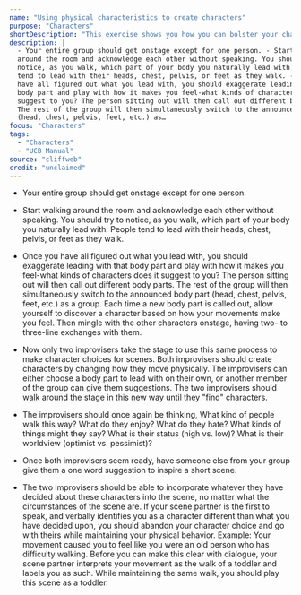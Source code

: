 ```yaml
---
name: "Using physical characteristics to create characters"
purpose: "Characters"
shortDescription: "This exercise shows you how you can bolster your character choices through physicality. If you're playing a high-powered CEO who is confident and in charge, you could make the quick choice to lead with the body part that makes you feel this way."
description: |
  - Your entire group should get onstage except for one person. - Start walking
  around the room and acknowledge each other without speaking. You should try to
  notice, as you walk, which part of your body you naturally lead with. People
  tend to lead with their heads, chest, pelvis, or feet as they walk. - Once you
  have all figured out what you lead with, you should exaggerate leading with that
  body part and play with how it makes you feel-what kinds of characters does it
  suggest to you? The person sitting out will then call out different body parts.
  The rest of the group will then simultaneously switch to the announced body part
  (head, chest, pelvis, feet, etc.) as…
focus: "Characters"
tags:
  - "Characters"
  - "UCB Manual"
source: "cliffweb"
credit: "unclaimed"
---
```


- Your entire group should get onstage except for one person.

- Start walking around the room and acknowledge each other without speaking. You should try to notice, as you walk, which part of your body you naturally lead with. People tend to lead with their heads, chest, pelvis, or feet as they walk.

- Once you have all figured out what you lead with, you should exaggerate leading with that body part and play with how it makes you feel-what kinds of characters does it suggest to you? The person sitting out will then call out different body parts. The rest of the group will then simultaneously switch to the announced body part (head, chest, pelvis, feet, etc.) as a group.
Each time a new body part is called out, allow yourself to discover a character based on how your movements make you feel. Then mingle with the other characters onstage, having two- to three-line exchanges with them.

- Now only two improvisers take the stage to use this same process to make character choices for scenes. Both improvisers should create characters by changing how they move physically. The improvisers can either choose a body part to lead with on their own, or another member of the group can give them suggestions. The two improvisers should walk around the stage in this new way until they "find" characters.

- The improvisers should once again be thinking, What kind of people walk this way? What do they enjoy? What do they hate? What kinds of things might they say? What is their status (high vs. low)? What is their worldview (optimist vs. pessimist)?

- Once both improvisers seem ready, have someone else from your group give them a one word suggestion to inspire a short scene.

- The two improvisers should be able to incorporate whatever they have decided about these characters into the scene, no matter what the circumstances of the scene are. If your scene partner is the first to speak, and verbally identifies you as a character different than what you have decided upon, you should abandon your character choice and go with theirs while maintaining your physical behavior.
Example: Your movement caused you to feel like you were an old person who has difficulty walking. Before you can make this clear with dialogue, your scene partner interprets your movement as the walk of a toddler and labels you as such. While maintaining the same walk, you should play this scene as a toddler.
